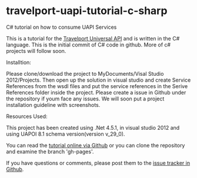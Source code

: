 # travelport-uapi-tutorial-c-sharp
C# tutorial on how to consume UAPI Services

This is a tutorial for the [Travelport Universal API](http://developer.travelport.com/app/developer-network/universal-api) 
and is written in the C# language. This is the initial commit of C# code in github. More of c# projects will follow soon.

Installtion:

Please clone/download the project to MyDocuments/Visal Studio 2012/Projects. Then open up the solution in visual studio and create Service References
from the wsdl files and put the service references in the Serive References folder inside the project. Please create a issue in Github under
the repository if youm face any issues. We will soon put a project installation guideline with screenshots.

Resources Used:

This project has been created using .Net 4.5.1, in visual studio 2012 and using UAPOI 8.1 schema version(version v_29_0).

You can read the [tutorial online via Github](http://travelport.github.com/travelport-uapi-tutorial/) 
or you can clone the repository and examine the branch 'gh-pages'.

If you have questions or comments, please post them to the [issue tracker in Github](https://github.com/Travelport/travelport-uapi-tutorial/issues).



